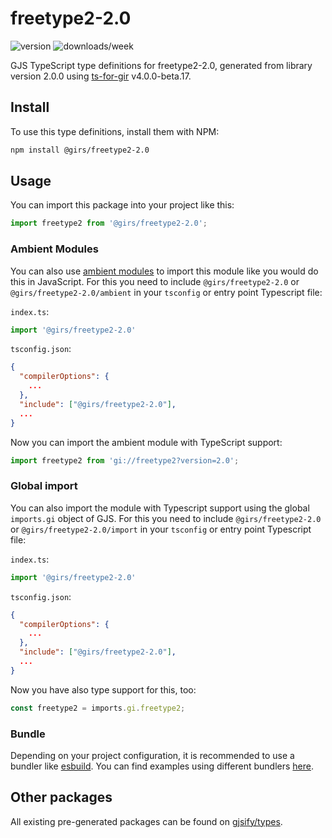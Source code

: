 
# freetype2-2.0

![version](https://img.shields.io/npm/v/@girs/freetype2-2.0)
![downloads/week](https://img.shields.io/npm/dw/@girs/freetype2-2.0)


GJS TypeScript type definitions for freetype2-2.0, generated from library version 2.0.0 using [ts-for-gir](https://github.com/gjsify/ts-for-gir) v4.0.0-beta.17.


## Install

To use this type definitions, install them with NPM:
```bash
npm install @girs/freetype2-2.0
```

## Usage

You can import this package into your project like this:
```ts
import freetype2 from '@girs/freetype2-2.0';
```

### Ambient Modules

You can also use [ambient modules](https://github.com/gjsify/ts-for-gir/tree/main/packages/cli#ambient-modules) to import this module like you would do this in JavaScript.
For this you need to include `@girs/freetype2-2.0` or `@girs/freetype2-2.0/ambient` in your `tsconfig` or entry point Typescript file:

`index.ts`:
```ts
import '@girs/freetype2-2.0'
```

`tsconfig.json`:
```json
{
  "compilerOptions": {
    ...
  },
  "include": ["@girs/freetype2-2.0"],
  ...
}
```

Now you can import the ambient module with TypeScript support: 

```ts
import freetype2 from 'gi://freetype2?version=2.0';
```

### Global import

You can also import the module with Typescript support using the global `imports.gi` object of GJS.
For this you need to include `@girs/freetype2-2.0` or `@girs/freetype2-2.0/import` in your `tsconfig` or entry point Typescript file:

`index.ts`:
```ts
import '@girs/freetype2-2.0'
```

`tsconfig.json`:
```json
{
  "compilerOptions": {
    ...
  },
  "include": ["@girs/freetype2-2.0"],
  ...
}
```

Now you have also type support for this, too:

```ts
const freetype2 = imports.gi.freetype2;
```

### Bundle

Depending on your project configuration, it is recommended to use a bundler like [esbuild](https://esbuild.github.io/). You can find examples using different bundlers [here](https://github.com/gjsify/ts-for-gir/tree/main/examples).

## Other packages

All existing pre-generated packages can be found on [gjsify/types](https://github.com/gjsify/types).

